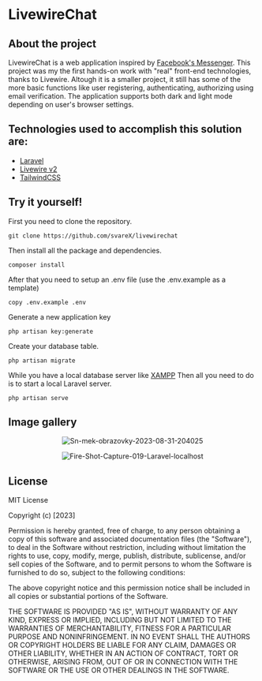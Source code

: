 ﻿

# LivewireChat

## About the project 
LivewireChat is a web application inspired by [Facebook's Messenger](https://www.messenger.com/). This project was my the first hands-on work with "real" front-end technologies, thanks to Livewire. Altough it is a smaller project, it still has some of the more basic functions like user registering, authenticating, authorizing using email verification. The application supports both dark and light mode depending on user's browser settings.


## Technologies used to accomplish this solution are:

 - [Laravel](https://laravel.com/)
 - [Livewire v2](https://laravel-livewire.com/)
 - [TailwindCSS](https://tailwindcss.com/)
 
## Try it yourself!
First you need to clone the repository.

    git clone https://github.com/svareX/livewirechat

Then install all the package and dependencies.

    composer install

After that you need to setup an .env file (use the .env.example as a template)

    copy .env.example .env

Generate a new application key

    php artisan key:generate

Create your database table.

    php artisan migrate


While you have a local database server like [XAMPP](https://www.apachefriends.org/)
Then all you need to do is to start a local Laravel server.

    php artisan serve

## Image gallery

<p align="center">
<img src="https://i.ibb.co/k5xn8Ly/Sn-mek-obrazovky-2023-08-31-204025.png" alt="Sn-mek-obrazovky-2023-08-31-204025">
</p>

<p align="center">
<img src="https://i.ibb.co/8gJdGRC/Fire-Shot-Capture-019-Laravel-localhost.png" alt="Fire-Shot-Capture-019-Laravel-localhost">
</p>

## License
MIT License

Copyright (c) [2023]

Permission is hereby granted, free of charge, to any person obtaining a copy
of this software and associated documentation files (the "Software"), to deal
in the Software without restriction, including without limitation the rights
to use, copy, modify, merge, publish, distribute, sublicense, and/or sell
copies of the Software, and to permit persons to whom the Software is
furnished to do so, subject to the following conditions:

The above copyright notice and this permission notice shall be included in all
copies or substantial portions of the Software.

THE SOFTWARE IS PROVIDED "AS IS", WITHOUT WARRANTY OF ANY KIND, EXPRESS OR
IMPLIED, INCLUDING BUT NOT LIMITED TO THE WARRANTIES OF MERCHANTABILITY,
FITNESS FOR A PARTICULAR PURPOSE AND NONINFRINGEMENT. IN NO EVENT SHALL THE
AUTHORS OR COPYRIGHT HOLDERS BE LIABLE FOR ANY CLAIM, DAMAGES OR OTHER
LIABILITY, WHETHER IN AN ACTION OF CONTRACT, TORT OR OTHERWISE, ARISING FROM,
OUT OF OR IN CONNECTION WITH THE SOFTWARE OR THE USE OR OTHER DEALINGS IN THE
SOFTWARE.
